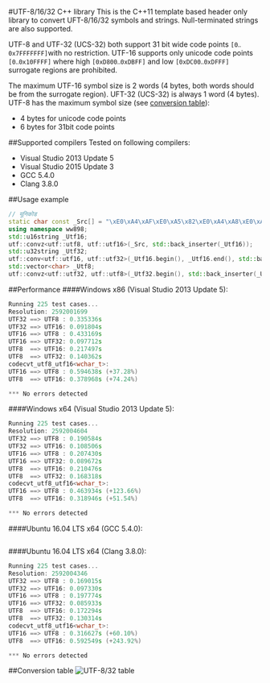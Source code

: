 ﻿#UTF-8/16/32 C++ library
This is the C++11 template based header only library to convert UFT-8/16/32 symbols and strings. Null-terminated strings are also supported.

UTF-8 and UTF-32 (UCS-32) both support 31 bit wide code points `[0‥0x7FFFFFFF]`with no restriction. UTF-16 supports only unicode code points `[0‥0x10FFFF]` where high `[0xD800‥0xDBFF]` and low `[0xDC00‥0xDFFF]` surrogate regions are prohibited.

The maximum UTF-16 symbol size is 2 words (4 bytes, both words should be from the surrogate region). UFT-32 (UCS-32) is always 1 word (4 bytes). UTF-8 has the maximum symbol size (see [conversion table](#conversion-table)):
- 4 bytes for unicode code points
- 6 bytes for 31bit code points

##Supported compilers
Tested on following compilers:
- Visual Studio 2013 Update 5
- Visual Studio 2015 Update 3
- GCC 5.4.0
- Clang 3.8.0

##Usage example
```cpp
// यूनिकोड
static char const _Src[] = "\xE0\xA4\xAF\xE0\xA5\x82\xE0\xA4\xA8\xE0\xA4\xBF\xE0\xA4\x95\xE0\xA5\x8B\xE0\xA4\xA1";
using namespace ww898;
std::u16string _Utf16;
utf::convz<utf::utf8, utf::utf16>(_Src, std::back_inserter(_Utf16));
std::u32string _Utf32;
utf::conv<utf::utf16, utf::utf32>(_Utf16.begin(), _Utf16.end(), std::back_inserter(_Utf32));
std::vector<char> _Utf8;
utf::convz<utf::utf32, utf::utf8>(_Utf32.begin(), std::back_inserter(_Utf8));
```

##Performance
####Windows x86 (Visual Studio 2013 Update 5):
```cpp
Running 225 test cases...
Resolution: 2592001699
UTF32 ==> UTF8 : 0.335336s
UTF32 ==> UTF16: 0.091804s
UTF16 ==> UTF8 : 0.433169s
UTF16 ==> UTF32: 0.097712s
UTF8  ==> UTF16: 0.217497s
UTF8  ==> UTF32: 0.140362s
codecvt_utf8_utf16<wchar_t>:
UTF16 ==> UTF8 : 0.594638s (+37.28%)
UTF8  ==> UTF16: 0.378968s (+74.24%)

*** No errors detected
```

####Windows x64 (Visual Studio 2013 Update 5):
```cpp
Running 225 test cases...
Resolution: 2592004604
UTF32 ==> UTF8 : 0.190584s
UTF32 ==> UTF16: 0.108506s
UTF16 ==> UTF8 : 0.207430s
UTF16 ==> UTF32: 0.089672s
UTF8  ==> UTF16: 0.210476s
UTF8  ==> UTF32: 0.168318s
codecvt_utf8_utf16<wchar_t>:
UTF16 ==> UTF8 : 0.463934s (+123.66%)
UTF8  ==> UTF16: 0.318946s (+51.54%)

*** No errors detected
```

####Ubuntu 16.04 LTS x64 (GCC 5.4.0):
```cpp
```

####Ubuntu 16.04 LTS x64 (Clang 3.8.0):
```cpp
Running 225 test cases...
Resolution: 2592004346
UTF32 ==> UTF8 : 0.169015s
UTF32 ==> UTF16: 0.097330s
UTF16 ==> UTF8 : 0.197774s
UTF16 ==> UTF32: 0.085933s
UTF8  ==> UTF16: 0.172294s
UTF8  ==> UTF32: 0.130314s
codecvt_utf8_utf16<wchar_t>:
UTF16 ==> UTF8 : 0.316627s (+60.10%)
UTF8  ==> UTF16: 0.592549s (+243.92%)

*** No errors detected
```

##Conversion table
![UTF-8/32 table](https://upload.wikimedia.org/wikipedia/commons/3/38/UTF-8_Encoding_Scheme.png)
